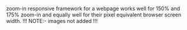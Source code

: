 zoom-in responsive framework for a webpage
works well for 150% and 175% zoom-in and equally well for their pixel equivalent 
browser screen width.
!!! NOTE:- images not added !!!
